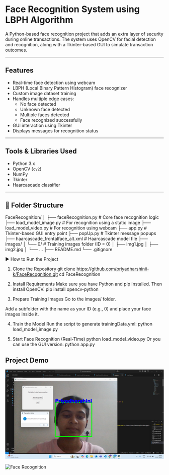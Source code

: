#  Face Recognition System using LBPH Algorithm

A Python-based face recognition project that adds an extra layer of security during online transactions. The system uses OpenCV for facial detection and recognition, along with a Tkinter-based GUI to simulate transaction outcomes.

---

##  Features

- Real-time face detection using webcam
- LBPH (Local Binary Pattern Histogram) face recognizer
- Custom image dataset training
- Handles multiple edge cases:
  - No face detected
  - Unknown face detected
  - Multiple faces detected
  - Face recognized successfully
- GUI interaction using Tkinter
- Displays messages for recognition status

---

##  Tools & Libraries Used

- Python 3.x
- OpenCV (`cv2`)
- NumPy
- Tkinter
- Haarcascade classifier

---

## 📂 Folder Structure
FaceRecognition/
│
├── faceRecognition.py # Core face recognition logic
├── load_model_image.py # For recognition using a static image
├── load_model_video.py # For recognition using webcam
├── app.py # Tkinter-based GUI entry point
├── popUp.py # Tkinter message popups
├── haarcascade_frontalface_alt.xml # Haarcascade model file
├── images/
│ └── 0/ # Training images folder (ID = 0)
│ ├── img1.jpg
│ ├── img2.jpg
│ └── ...
├── README.md
└── .gitignore

▶️ How to Run the Project
1. Clone the Repository
git clone https://github.com/priyadharshinii-k/FaceRecognition.git
cd FaceRecognition

2. Install Requirements
Make sure you have Python and pip installed. Then install OpenCV:
pip install opencv-python

3. Prepare Training Images
Go to the images/ folder.

Add a subfolder with the name as your ID (e.g., 0) and place your face images inside it.

4. Train the Model
Run the script to generate trainingData.yml:
python load_model_image.py

5. Start Face Recognition (Real-Time)
python load_model_video.py
Or you can use the GUI version:
python app.py


## Project Demo

![Face Recognition](screenshot.png)

![Face Recognition](screenshot2.png)
